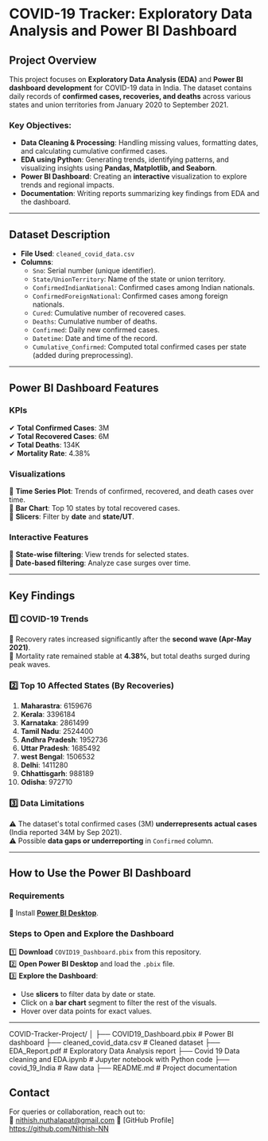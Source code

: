 # COVID-19 Tracker: Exploratory Data Analysis and Power BI Dashboard  



## Project Overview  

This project focuses on **Exploratory Data Analysis (EDA)** and **Power BI dashboard development** for COVID-19 data in India. The dataset contains daily records of **confirmed cases, recoveries, and deaths** across various states and union territories from January 2020 to September 2021.  

### Key Objectives:  
- **Data Cleaning & Processing**: Handling missing values, formatting dates, and calculating cumulative confirmed cases.  
- **EDA using Python**: Generating trends, identifying patterns, and visualizing insights using **Pandas, Matplotlib, and Seaborn**.  
- **Power BI Dashboard**: Creating an **interactive** visualization to explore trends and regional impacts.  
- **Documentation**: Writing reports summarizing key findings from EDA and the dashboard.  

---

## Dataset Description  

- **File Used**: `cleaned_covid_data.csv`  
- **Columns**:  
  - `Sno`: Serial number (unique identifier).  
  - `State/UnionTerritory`: Name of the state or union territory.  
  - `ConfirmedIndianNational`: Confirmed cases among Indian nationals.  
  - `ConfirmedForeignNational`: Confirmed cases among foreign nationals.  
  - `Cured`: Cumulative number of recovered cases.  
  - `Deaths`: Cumulative number of deaths.  
  - `Confirmed`: Daily new confirmed cases.  
  - `Datetime`: Date and time of the record.  
  - `Cumulative_Confirmed`: Computed total confirmed cases per state (added during preprocessing). 

---

## Power BI Dashboard Features  

### **KPIs**  
✔ **Total Confirmed Cases**: 3M  
✔ **Total Recovered Cases**: 6M  
✔ **Total Deaths**: 134K  
✔ **Mortality Rate**: 4.38%  

### **Visualizations**  
📌 **Time Series Plot**: Trends of confirmed, recovered, and death cases over time.  
📌 **Bar Chart**: Top 10 states by total recovered cases.  
📌 **Slicers**: Filter by **date** and **state/UT**.  

### **Interactive Features**  
🔹 **State-wise filtering**: View trends for selected states.  
🔹 **Date-based filtering**: Analyze case surges over time.  

---

## Key Findings  

### **1️⃣ COVID-19 Trends**  
📌 Recovery rates increased significantly after the **second wave (Apr-May 2021)**.  
📌 Mortality rate remained stable at **4.38%**, but total deaths surged during peak waves.  

### **2️⃣ Top 10 Affected States (By Recoveries)**  
1. **Maharastra**: 6159676
2. **Kerala**: 3396184  
3. **Karnataka**: 2861499 
4. **Tamil Nadu**: 2524400  
5. **Andhra Pradesh**: 1952736
6. **Uttar Pradesh**: 1685492 
7. **west Bengal**: 1506532
8. **Delhi**: 1411280
9. **Chhattisgarh**: 988189 
10. **Odisha**: 972710
 

### **3️⃣ Data Limitations**  
⚠ The dataset's total confirmed cases (3M) **underrepresents actual cases** (India reported 34M by Sep 2021).  
⚠ Possible **data gaps or underreporting** in `Confirmed` column.  

---

## How to Use the Power BI Dashboard  

### **Requirements**  
📌 Install **[Power BI Desktop](https://powerbi.microsoft.com/desktop/)**.  

### **Steps to Open and Explore the Dashboard**  
1️⃣ **Download** `COVID19_Dashboard.pbix` from this repository.  
2️⃣ **Open Power BI Desktop** and load the `.pbix` file.  
3️⃣ **Explore the Dashboard**:  
   - Use **slicers** to filter data by date or state.  
   - Click on a **bar chart** segment to filter the rest of the visuals.  
   - Hover over data points for exact values.  

---

COVID-Tracker-Project/
│
├── COVID19_Dashboard.pbix                    # Power BI dashboard
├── cleaned_covid_data.csv                    # Cleaned dataset
├── EDA_Report.pdf                            # Exploratory Data Analysis report
├── Covid 19 Data cleaning and EDA.ipynb      # Jupyter notebook with Python code
├── covid_19_India                            # Raw data
├── README.md                                 # Project documentation


## Contact  

For queries or collaboration, reach out to:  
📧 nithish.nuthalapat@gmail.com
🔗 [GitHub Profile]  https://github.com/Nithish-NN


